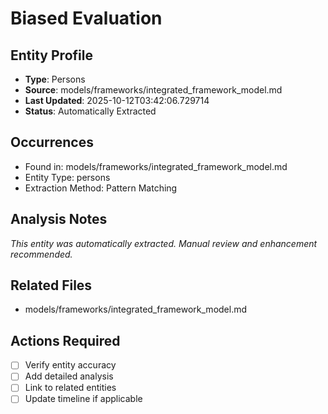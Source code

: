 # Biased Evaluation

## Entity Profile
- **Type**: Persons
- **Source**: models/frameworks/integrated_framework_model.md
- **Last Updated**: 2025-10-12T03:42:06.729714
- **Status**: Automatically Extracted

## Occurrences
- Found in: models/frameworks/integrated_framework_model.md
- Entity Type: persons
- Extraction Method: Pattern Matching

## Analysis Notes
*This entity was automatically extracted. Manual review and enhancement recommended.*

## Related Files
- models/frameworks/integrated_framework_model.md

## Actions Required
- [ ] Verify entity accuracy
- [ ] Add detailed analysis
- [ ] Link to related entities
- [ ] Update timeline if applicable
